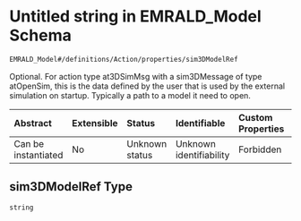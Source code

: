 # Untitled string in EMRALD_Model Schema

```txt
EMRALD_Model#/definitions/Action/properties/sim3DModelRef
```

Optional. For action type at3DSimMsg with a sim3DMessage of type atOpenSim, this is the data defined by the user that is used by the external simulation on startup. Typically a path to a model it need to open.

| Abstract            | Extensible | Status         | Identifiable            | Custom Properties | Additional Properties | Access Restrictions | Defined In                                                                                                    |
| :------------------ | :--------- | :------------- | :---------------------- | :---------------- | :-------------------- | :------------------ | :------------------------------------------------------------------------------------------------------------ |
| Can be instantiated | No         | Unknown status | Unknown identifiability | Forbidden         | Allowed               | none                | [EMRALD_JsonSchemaV3_0.json*](../../../../../Emrald-UI/out/EMRALD_JsonSchemaV3_0.json "open original schema") |

## sim3DModelRef Type

`string`
